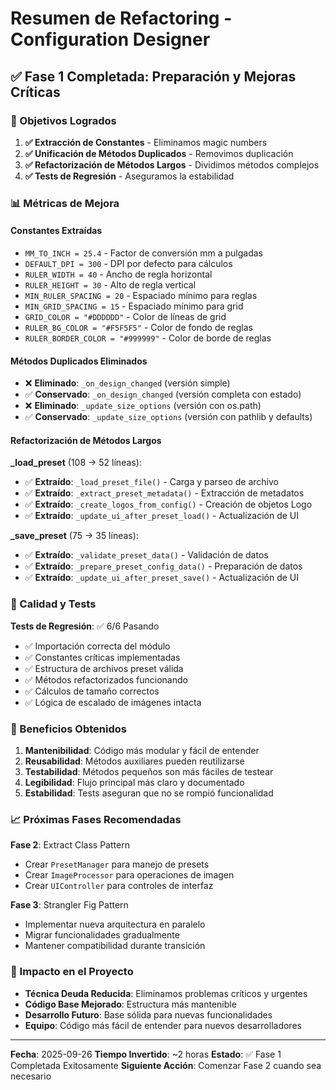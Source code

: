 # Resumen de Refactoring - Configuration Designer

## ✅ Fase 1 Completada: Preparación y Mejoras Críticas

### 🎯 Objetivos Logrados

1. **✅ Extracción de Constantes** - Eliminamos magic numbers
2. **✅ Unificación de Métodos Duplicados** - Removimos duplicación
3. **✅ Refactorización de Métodos Largos** - Dividimos métodos complejos
4. **✅ Tests de Regresión** - Aseguramos la estabilidad

### 📊 Métricas de Mejora

#### Constantes Extraídas
- `MM_TO_INCH = 25.4` - Factor de conversión mm a pulgadas
- `DEFAULT_DPI = 300` - DPI por defecto para cálculos
- `RULER_WIDTH = 40` - Ancho de regla horizontal
- `RULER_HEIGHT = 30` - Alto de regla vertical
- `MIN_RULER_SPACING = 20` - Espaciado mínimo para reglas
- `MIN_GRID_SPACING = 15` - Espaciado mínimo para grid
- `GRID_COLOR = "#DDDDDD"` - Color de líneas de grid
- `RULER_BG_COLOR = "#F5F5F5"` - Color de fondo de reglas
- `RULER_BORDER_COLOR = "#999999"` - Color de borde de reglas

#### Métodos Duplicados Eliminados
- ❌ **Eliminado**: `_on_design_changed` (versión simple)
- ✅ **Conservado**: `_on_design_changed` (versión completa con estado)
- ❌ **Eliminado**: `_update_size_options` (versión con os.path)
- ✅ **Conservado**: `_update_size_options` (versión con pathlib y defaults)

#### Refactorización de Métodos Largos

**_load_preset** (108 → 52 líneas):
- ✅ **Extraído**: `_load_preset_file()` - Carga y parseo de archivo
- ✅ **Extraído**: `_extract_preset_metadata()` - Extracción de metadatos
- ✅ **Extraído**: `_create_logos_from_config()` - Creación de objetos Logo
- ✅ **Extraído**: `_update_ui_after_preset_load()` - Actualización de UI

**_save_preset** (75 → 35 líneas):
- ✅ **Extraído**: `_validate_preset_data()` - Validación de datos
- ✅ **Extraído**: `_prepare_preset_config_data()` - Preparación de datos
- ✅ **Extraído**: `_update_ui_after_preset_save()` - Actualización de UI

### 🧪 Calidad y Tests

**Tests de Regresión**: ✅ 6/6 Pasando
- ✅ Importación correcta del módulo
- ✅ Constantes críticas implementadas
- ✅ Estructura de archivos preset válida
- ✅ Métodos refactorizados funcionando
- ✅ Cálculos de tamaño correctos
- ✅ Lógica de escalado de imágenes intacta

### 🚀 Beneficios Obtenidos

1. **Mantenibilidad**: Código más modular y fácil de entender
2. **Reusabilidad**: Métodos auxiliares pueden reutilizarse
3. **Testabilidad**: Métodos pequeños son más fáciles de testear
4. **Legibilidad**: Flujo principal más claro y documentado
5. **Estabilidad**: Tests aseguran que no se rompió funcionalidad

### 📈 Próximas Fases Recomendadas

**Fase 2**: Extract Class Pattern
- Crear `PresetManager` para manejo de presets
- Crear `ImageProcessor` para operaciones de imagen
- Crear `UIController` para controles de interfaz

**Fase 3**: Strangler Fig Pattern
- Implementar nueva arquitectura en paralelo
- Migrar funcionalidades gradualmente
- Mantener compatibilidad durante transición

### 🎉 Impacto en el Proyecto

- **Técnica Deuda Reducida**: Eliminamos problemas críticos y urgentes
- **Código Base Mejorado**: Estructura más mantenible
- **Desarrollo Futuro**: Base sólida para nuevas funcionalidades
- **Equipo**: Código más fácil de entender para nuevos desarrolladores

---

**Fecha**: 2025-09-26
**Tiempo Invertido**: ~2 horas
**Estado**: ✅ Fase 1 Completada Exitosamente
**Siguiente Acción**: Comenzar Fase 2 cuando sea necesario